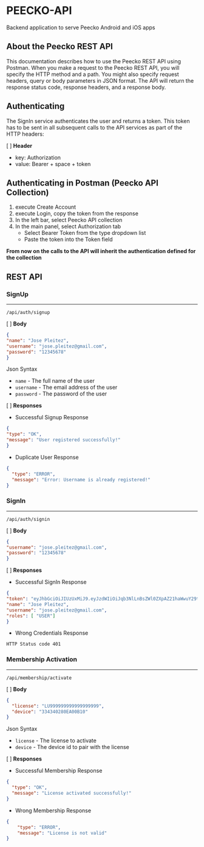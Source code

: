 # PEECKO-API
Backend application to serve Peecko Android and iOS apps

## About the Peecko REST API
This documentation describes how to use the Peecko REST API using Postman. 
When you make a request to the Peecko REST API, you will specify the HTTP method and a path. 
You might also specify request headers, query or body parameters in JSON format. 
The API will return the response status code, response headers, and a response body. 

## Authenticating
The SignIn service authenticates the user and returns a token.
This token has to be sent in all subsequent calls to the API services as part of the HTTP headers:  

[ ] **Header**
- key: Authorization
- value: Bearer + space + token

## Authenticating in Postman (Peecko API Collection)

1. execute Create Account
2. execute Login, copy the token from the response
3. In the left bar, select Peecko API collection
4. In the main panel, select Authorization tab
   - Select Bearer Token from the type dropdown list
   - Paste the token into the Token field

**From now on the calls to the API will inherit the authentication defined for the collection**


## REST API

### SignUp

-----

```
/api/auth/signup
```
[ ] **Body**
```json
{
"name": "Jose Pleitez",
"username": "jose.pleitez@gmail.com",
"password": "12345678"
}
```
Json Syntax
- `name` - The full name of the user
- `username` - The email address of the user
- `password` - The password of the user

[ ] **Responses**

- Successful Signup Response
```json
{
"type": "OK",
"message": "User registered successfully!"
}
```
- Duplicate User Response
```json
{
  "type": "ERROR",
  "message": "Error: Username is already registered!"
}
```

### SignIn

-----

```
/api/auth/signin
```
[ ] **Body**
```json
{
"username": "jose.pleitez@gmail.com",
"password": "12345678"
}
```

[ ] **Responses**

- Successful SignIn Response
```json
{
"token": "eyJhbGciOiJIUzUxMiJ9.eyJzdWIiOiJqb3NlLnBsZWl0ZXpAZ21haWwuY29tIiwiaWF0IjoxNjgxODIyODEyLCJleHAiOjE2ODE5MDkyMTJ9.prusaGXL276v7ZEsrA5oP5mqOenusQ4vnZW-0qDNMJ_L3ZJ2Vhc5nV43NE_X13rkFfhEIP1ShVkgOjWKbY2Flg",
"name": "Jose Pleitez",
"username": "jose.pleitez@gmail.com",
"roles": [ "USER"]
}
```
- Wrong Credentials Response
```
HTTP Status code 401
```

### Membership Activation

-----

```
/api/membership/activate
```
[ ] **Body**
```json
{
  "license": "LU999999999999999999",
  "device": "334340280EA00B10"
}
```
Json Syntax
- `license` - The license to activate
- `device` - The device id to pair with the license

[ ] **Responses**

- Successful Membership Response
```json
{
  "type": "OK",
  "message": "License activated successfully!"
}
```
- Wrong Membership Response
```json
{
    "type": "ERROR",
    "message": "License is not valid"
}
```

